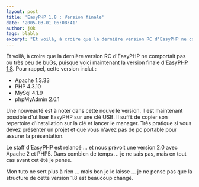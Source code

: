 ```yaml
---
layout: post
title: 'EasyPHP 1.8 : Version finale'
date: '2005-03-01 06:08:41'
author: j0k
tags: blabla
excerpt: "Et voilà, à croire que la dernière version RC d'EasyPHP ne comportait pas ou très peu de buGs, puisque voici maintenant la version finale d'[EasyPHP 1.8](http://www.easyphp.org/telechargements.php3).   )   Pour rappel, cette version inclut :  \n * Apache 1.3.33  \n * PHP 4.3.10  \n * MySql 4.1.9  \n * phpMyAdmin 2.6.1  \n  \n …"
---
```


Et voilà, à croire que la dernière version RC d'EasyPHP ne comportait pas ou très peu de buGs, puisque voici maintenant la version finale d'[EasyPHP 1.8](http://www.easyphp.org/telechargements.php3).      Pour rappel, cette version inclut :
 * Apache 1.3.33
 * PHP 4.3.10
 * MySql 4.1.9
 * phpMyAdmin 2.6.1

Une nouveauté est à noter dans cette nouvelle version. Il est maintenant possible d'utiliser EasyPHP sur une clé USB. Il suffit de copier son repertoire d'installation sur la clé et lancer le manager. Très pratique si vous devez présenter un projet et que vous n'avez pas de pc portable pour assurer la présentation.

Le staff d'EasyPHP est relancé ... et nous prévoit une version 2.0 avec Apache 2 et PHP5. Dans combien de temps ... je ne sais pas, mais en tout cas avant cet été je pense.

Mon tuto ne sert plus à rien ... mais bon je le laisse ... je ne pense pas que la structure de cette version 1.8 est beaucoup changé.

